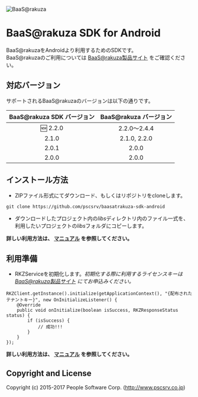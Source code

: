 ![BaaS@rakuza](http://www.raku-za.jp/baas/images/baasatrakuza_logo.png)

# BaaS@rakuza SDK for Android

BaaS@rakuzaをAndroidより利用するためのSDKです。  
BaaS@rakuzaのご利用については [BaaS@rakuza製品サイト](http://www.raku-za.jp/baas/) をご確認ください。

## 対応バージョン

サポートされるBaaS@rakuzaのバージョンは以下の通りです。

BaaS@rakuza SDK バージョン|BaaS@rakuza バージョン|
|:-:|:-:|
|:new: 2.2.0|2.2.0〜2.4.4|
|2.1.0|2.1.0, 2.2.0|
|2.0.1|2.0.0|
|2.0.0|2.0.0|


## インストール方法

* ZIPファイル形式にてダウンロード、もしくはリポジトリをcloneします。

```
git clone https://github.com/pscsrv/baasatrakuza-sdk-android
```

* ダウンロードしたプロジェクト内の*libs*ディレクトリ内のファイル一式を、利用したいプロジェクトの*libs*フォルダにコピーします。

**詳しい利用方法は、 [マニュアル](https://github.com/pscsrv/baasatrakuza-sdk-android/blob/master/manual/BaaSAtRakuzaSDK%E3%83%AA%E3%83%95%E3%82%A1%E3%83%AC%E3%83%B3%E3%82%B9%E3%83%9E%E3%83%8B%E3%83%A5%E3%82%A2%E3%83%AB_Android.pdf) を参照してください。**


## 利用準備

* RKZServiceを初期化します。*初期化する際に利用するライセンスキーは [BaaS@rakuza製品サイト](http://www.raku-za.jp/baas/) にてお申込みください。*

```
RKZClient.getInstance().initialize(getApplicationContext(), "{配布されたテナントキー}", new OnInitializeListener() {
    @Override
    public void onInitialize(boolean isSuccess, RKZResponseStatus status) {
        if (isSuccess) {
            // 成功!!!
        }
    }
});
```

**詳しい利用方法は、 [マニュアル](https://github.com/pscsrv/baasatrakuza-sdk-android/blob/master/manual/BaaSAtRakuzaSDK%E3%83%AA%E3%83%95%E3%82%A1%E3%83%AC%E3%83%B3%E3%82%B9%E3%83%9E%E3%83%8B%E3%83%A5%E3%82%A2%E3%83%AB_Android.pdf) を参照してください。**

## Copyright and License

Copyright (c) 2015-2017 People Software Corp. (http://www.pscsrv.co.jp)
